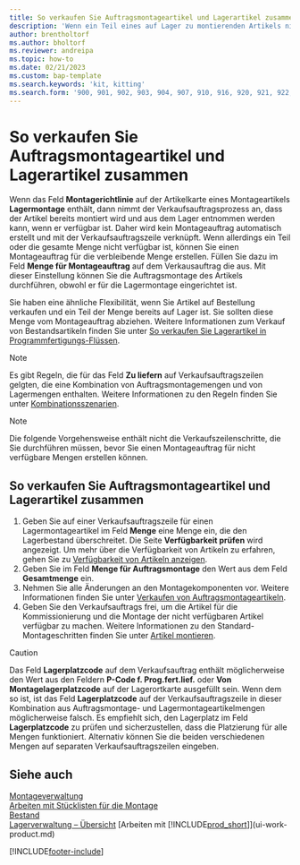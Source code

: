 ```yaml
---
title: So verkaufen Sie Auftragsmontageartikel und Lagerartikel zusammen
description: 'Wenn ein Teil eines auf Lager zu montierenden Artikels nicht verfügbar ist, können Sie einen Montageauftrag für die verbleibende Menge erstellen.'
author: brentholtorf
ms.author: bholtorf
ms.reviewer: andreipa
ms.topic: how-to
ms.date: 02/21/2023
ms.custom: bap-template
ms.search.keywords: 'kit, kitting'
ms.search.form: '900, 901, 902, 903, 904, 907, 910, 916, 920, 921, 922, 923, 940, 941, 942, 930, 931, 932, 914, 915, 905'
---
```

# So verkaufen Sie Auftragsmontageartikel und Lagerartikel zusammen

Wenn das Feld **Montagerichtlinie** auf der Artikelkarte eines Montageartikels **Lagermontage** enthält, dann nimmt der Verkaufsauftragsprozess an, dass der Artikel bereits montiert wird und aus dem Lager entnommen werden kann, wenn er verfügbar ist. Daher wird kein Montageauftrag automatisch erstellt und mit der Verkaufsauftragszeile verknüpft. Wenn allerdings ein Teil oder die gesamte Menge nicht verfügbar ist, können Sie einen Montageauftrag für die verbleibende Menge erstellen. Füllen Sie dazu im Feld **Menge für Montageauftrag** auf dem Verkausauftrag die aus. Mit dieser Einstellung können Sie die Auftragsmontage des Artikels durchführen, obwohl er für die Lagermontage eingerichtet ist.  

Sie haben eine ähnliche Flexibilität, wenn Sie Artikel auf Bestellung verkaufen und ein Teil der Menge bereits auf Lager ist. Sie sollten diese Menge vom Montageauftrag abziehen. Weitere Informationen zum Verkauf von Bestandsartikeln finden Sie unter [So verkaufen Sie Lagerartikel in Programmfertigungs-Flüssen](assembly-how-to-sell-inventory-items-in-assemble-to-order-flows.md).  

> [!NOTE]  
> Es gibt Regeln, die für das Feld **Zu liefern** auf Verkaufsauftragszeilen gelgten, die eine Kombination von Auftragsmontagemengen und von Lagermengen enthalten. Weitere Informationen zu den Regeln finden Sie unter [Kombinationsszenarien](assembly-assemble-to-order-or-assemble-to-stock.md#combination-scenarios).  

> [!NOTE]  
> Die folgende Vorgehensweise enthält nicht die Verkaufszeilenschritte, die Sie durchführen müssen, bevor Sie einen Montageauftrag für nicht verfügbare Mengen erstellen können.

## So verkaufen Sie Auftragsmontageartikel und Lagerartikel zusammen

1. Geben Sie auf einer Verkaufsauftragszeile für einen Lagermontageartikel im Feld **Menge** eine Menge ein, die den Lagerbestand überschreitet. Die Seite **Verfügbarkeit prüfen** wird angezeigt. Um mehr über die Verfügbarkeit von Artikeln zu erfahren, gehen Sie zu [Verfügbarkeit von Artikeln anzeigen](inventory-how-availability-overview.md).
2. Geben Sie im Feld **Menge für Auftragsmontage** den Wert aus dem Feld **Gesamtmenge** ein.  
3. Nehmen Sie alle Änderungen an den Montagekomponenten vor. Weitere Informationen finden Sie unter [Verkaufen von Auftragsmontageartikeln](assembly-how-to-sell-items-assembled-to-order.md).  
4. Geben Sie den Verkaufsauftrags frei, um die Artikel für die Kommissionierung und die Montage der nicht verfügbaren Artikel verfügbar zu machen. Weitere Informationen zu den Standard-Montageschritten finden Sie unter [Artikel montieren](assembly-how-to-assemble-items.md).  

> [!CAUTION]  
> Das Feld **Lagerplatzcode** auf dem Verkaufsauftrag enthält möglicherweise den Wert aus den Feldern **P-Code f. Prog.fert.lief.** oder **Von Montagelagerplatzcode** auf der Lagerortkarte ausgefüllt sein. Wenn dem so ist, ist das Feld **Lagerplatzcode** auf der Verkaufsauftragszeile in dieser Kombination aus Auftragsmontage- und Lagermontageartikelmengen möglicherweise falsch. Es empfiehlt sich, den Lagerplatz im Feld **Lagerplatzcode** zu prüfen und sicherzustellen, dass die Platzierung für alle Mengen funktioniert. Alternativ können Sie die beiden verschiedenen Mengen auf separaten Verkaufsauftragszeilen eingeben.  

## Siehe auch

[Montageverwaltung](assembly-assemble-items.md)  
[Arbeiten mit Stücklisten für die Montage](assembly-how-work-assembly-boms.md)  
[Bestand](inventory-manage-inventory.md)  
[Lagerverwaltung – Übersicht](design-details-warehouse-management.md)
[Arbeiten mit [!INCLUDE[prod_short](includes/prod_short.md)]](ui-work-product.md)


[!INCLUDE[footer-include](includes/footer-banner.md)]
